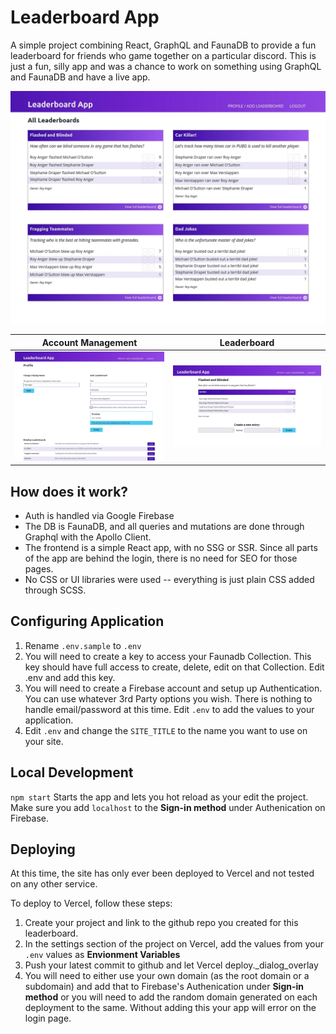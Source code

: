 # Leaderboard App

A simple project combining React, GraphQL and FaunaDB to provide a fun leaderboard for friends who game together on a particular discord. This is just a fun, silly app and was a chance to work on something using GraphQL and FaunaDB and have a live app.

![Sample of the application](main-layout.jpg)

| Account Management                            | Leaderboard                     |
| --------------------------------------------- | ------------------------------- |
| ![Account Management](account-management.jpg) | ![Leaderboard](leaderboard.jpg) |

## How does it work?

-  Auth is handled via Google Firebase
-  The DB is FaunaDB, and all queries and mutations are done through Graphql with the Apollo Client.
-  The frontend is a simple React app, with no SSG or SSR. Since all parts of the app are behind the login, there is no need for SEO for those pages.
-  No CSS or UI libraries were used -- everything is just plain CSS added through SCSS.

## Configuring Application

1. Rename `.env.sample` to `.env`
1. You will need to create a key to access your Faunadb Collection. This key should have full access to create, delete, edit on that Collection. Edit .env and add this key.
1. You will need to create a Firebase account and setup up Authentication. You can use whatever 3rd Party options you wish. There is nothing to handle email/password at this time. Edit `.env` to add the values to your application.
1. Edit `.env` and change the `SITE_TITLE` to the name you want to use on your site.

## Local Development

`npm start`
Starts the app and lets you hot reload as your edit the project. Make sure you add `localhost` to the **Sign-in method** under Authenication on Firebase.

## Deploying

At this time, the site has only ever been deployed to Vercel and not tested on any other service.

To deploy to Vercel, follow these steps:

1. Create your project and link to the github repo you created for this leaderboard.
1. In the settings section of the project on Vercel, add the values from your `.env` values as **Envionment Variables**
1. Push your latest commit to github and let Vercel deploy.\_dialog_overlay
1. You will need to either use your own domain (as the root domain or a subdomain) and add that to Firebase's Authenication under **Sign-in method** or you will need to add the random domain generated on each deployment to the same. Without adding this your app will error on the login page.
